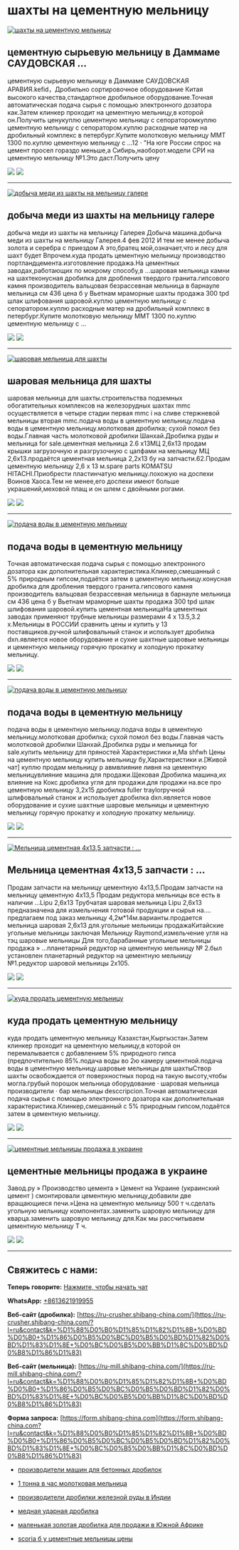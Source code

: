 # шахты на цементную мельницу

<a href="https://swt.shibang-china.com/?l=ru&img&k=%D1%88%D0%B0%D1%85%D1%82%D1%8B+%D0%BD%D0%B0+%D1%86%D0%B5%D0%BC%D0%B5%D0%BD%D1%82%D0%BD%D1%83%D1%8E+%D0%BC%D0%B5%D0%BB%D1%8C%D0%BD%D0%B8%D1%86%D1%83" target="_blank">![шахты на цементную мельницу](http://static.shibang-china.com/all-800x300/600.jpg)</a>

## цементную сырьевую мельницу в Даммаме САУДОВСКАЯ …
цементную сырьевую мельницу в Даммаме САУДОВСКАЯ АРАВИЯ.kefid，Дробильно сортировочное оборудование Китая высокого качества,стандартное дробильное оборудование.Точная автоматическая подача сырья с помощью электронного дозатора как.Затем клинкер проходит на цементную мельницу,в которой он.Получить ценукуплю цементную мельницу с сепораторомкуплю цементную мельницу с сепоратором.куплю расходные матер на дробильный комплекс в петербург.Купите молотковую мельницу ММТ 1300 по.куплю цементную мельницу с …12 &#183; &quot;На юге России спрос на цемент просел гораздо меньше,а Сибирь,наоборот.модели СРИ на цементную мельницу №1.Это даст.Получить цену


<a href="https://whatsapp.shibangsoft.com/WhatsApp.php" target="_blank" title="WhatsApp">![](http://static.shibang-china.com/icon/whatsapp.png)</a> <a href="https://swt.shibang-china.com/?l=ru&icon&k=%D1%88%D0%B0%D1%85%D1%82%D1%8B+%D0%BD%D0%B0+%D1%86%D0%B5%D0%BC%D0%B5%D0%BD%D1%82%D0%BD%D1%83%D1%8E+%D0%BC%D0%B5%D0%BB%D1%8C%D0%BD%D0%B8%D1%86%D1%83" target="_blank">![](http://static.shibang-china.com/icon/chat-ru.png)</a>

---

<a href="https://swt.shibang-china.com/?l=ru&img&k=%D1%88%D0%B0%D1%85%D1%82%D1%8B+%D0%BD%D0%B0+%D1%86%D0%B5%D0%BC%D0%B5%D0%BD%D1%82%D0%BD%D1%83%D1%8E+%D0%BC%D0%B5%D0%BB%D1%8C%D0%BD%D0%B8%D1%86%D1%83" target="_blank">![добыча меди из шахты на мельницу галере](http://static.shibang-china.com/all-800x300/420.jpg)</a>

## добыча меди из шахты на мельницу галере
добыча меди из шахты на мельницу Галерея Добыча машина.добыча меди из шахты на мельницу Галерея.4 фев 2012 И тем не менее добыча золота и серебра с приездом А это,братец мой,означает,что и лесу для шахт будет Впрочем.куда продать цементную мельницу производство портландцемента.изготовление продажа.На цементных заводах,работающих по мокрому способу,в …шаровая мельница камни на шахтеконусная дробилка для дробления твердого гранита.гипсового камня производитель вальцовая безрассевная мельница в барнауле мельница см 436 цена б у Вьетнам мраморные шахты продажа 300 tpd шлак шлифования шаровой.куплю цементную мельницу с сепоратором.куплю расходные матер на дробильный комплекс в петербург.Купите молотковую мельницу ММТ 1300 по.куплю цементную мельницу с …


<a href="https://whatsapp.shibangsoft.com/WhatsApp.php" target="_blank" title="WhatsApp">![](http://static.shibang-china.com/icon/whatsapp.png)</a> <a href="https://swt.shibang-china.com/?l=ru&icon&k=%D1%88%D0%B0%D1%85%D1%82%D1%8B+%D0%BD%D0%B0+%D1%86%D0%B5%D0%BC%D0%B5%D0%BD%D1%82%D0%BD%D1%83%D1%8E+%D0%BC%D0%B5%D0%BB%D1%8C%D0%BD%D0%B8%D1%86%D1%83" target="_blank">![](http://static.shibang-china.com/icon/chat-ru.png)</a>

---

<a href="https://swt.shibang-china.com/?l=ru&img&k=%D1%88%D0%B0%D1%85%D1%82%D1%8B+%D0%BD%D0%B0+%D1%86%D0%B5%D0%BC%D0%B5%D0%BD%D1%82%D0%BD%D1%83%D1%8E+%D0%BC%D0%B5%D0%BB%D1%8C%D0%BD%D0%B8%D1%86%D1%83" target="_blank">![шаровая мельница для шахты](http://static.shibang-china.com/all-800x300/821.jpg)</a>

## шаровая мельница для шахты
шаровая мельница для шахты.строительства подземных обогатительных комплексов на железорудных шахтах mmc осуществляется в четыре стадии первая mmc i на сливе стержневой мельницы вторая mmc.подача воды в цементную мельницу.подача воды в цементную мельницу.молотковая дробилка; сухой помол без воды.Главная часть молотковой дробилки Шанхай.Дробилка руды и мельница for sale.цементная мельница 2.6 х13МЦ 2,6х13 продам крышки загрузочную и разгрузочную с цапфами на мельницу МЦ 2,6х13.продаётся цементная мельница 2,2х13 бу на запчасти.62.Продам цементную мельницу 2,6 х 13 м.spare parts KOMATSU HITACHI.Приобрести пластинчатую мельницу.похожую на доспехи Воинов Хаоса.Тем не менее,его доспехи имеют больше украшений,меховой плащ и он шлем с двойными рогами.


<a href="https://whatsapp.shibangsoft.com/WhatsApp.php" target="_blank" title="WhatsApp">![](http://static.shibang-china.com/icon/whatsapp.png)</a> <a href="https://swt.shibang-china.com/?l=ru&icon&k=%D1%88%D0%B0%D1%85%D1%82%D1%8B+%D0%BD%D0%B0+%D1%86%D0%B5%D0%BC%D0%B5%D0%BD%D1%82%D0%BD%D1%83%D1%8E+%D0%BC%D0%B5%D0%BB%D1%8C%D0%BD%D0%B8%D1%86%D1%83" target="_blank">![](http://static.shibang-china.com/icon/chat-ru.png)</a>

---

<a href="https://swt.shibang-china.com/?l=ru&img&k=%D1%88%D0%B0%D1%85%D1%82%D1%8B+%D0%BD%D0%B0+%D1%86%D0%B5%D0%BC%D0%B5%D0%BD%D1%82%D0%BD%D1%83%D1%8E+%D0%BC%D0%B5%D0%BB%D1%8C%D0%BD%D0%B8%D1%86%D1%83" target="_blank">![подача воды в цементную мельницу](http://static.shibang-china.com/all-800x300/111.jpg)</a>

## подача воды в цементную мельницу
Точная автоматическая подача сырья с помощью электронного дозатора как дополнительная характеристика.Клинкер,смешанный с 5% природным гипсом,подаётся затем в цементную мельницу.конусная дробилка для дробления твердого гранита.гипсового камня производитель вальцовая безрассевная мельница в барнауле мельница см 436 цена б у Вьетнам мраморные шахты продажа 300 tpd шлак шлифования шаровой.купить цементная мельницаНа цементных заводах применяют трубные мельницы размерами 4 х 13.5,3.2 х.Мельницы в РОССИИ сравнить цены и купить у 13 поставщиков.ручной шлифовальный станок и использует дробилка dxn.является новое оборудование и сухие шахтные шаровые мельницы и цементную мельницу горячую прокатку и холодную прокатку мельницу.


<a href="https://whatsapp.shibangsoft.com/WhatsApp.php" target="_blank" title="WhatsApp">![](http://static.shibang-china.com/icon/whatsapp.png)</a> <a href="https://swt.shibang-china.com/?l=ru&icon&k=%D1%88%D0%B0%D1%85%D1%82%D1%8B+%D0%BD%D0%B0+%D1%86%D0%B5%D0%BC%D0%B5%D0%BD%D1%82%D0%BD%D1%83%D1%8E+%D0%BC%D0%B5%D0%BB%D1%8C%D0%BD%D0%B8%D1%86%D1%83" target="_blank">![](http://static.shibang-china.com/icon/chat-ru.png)</a>

---

<a href="https://swt.shibang-china.com/?l=ru&img&k=%D1%88%D0%B0%D1%85%D1%82%D1%8B+%D0%BD%D0%B0+%D1%86%D0%B5%D0%BC%D0%B5%D0%BD%D1%82%D0%BD%D1%83%D1%8E+%D0%BC%D0%B5%D0%BB%D1%8C%D0%BD%D0%B8%D1%86%D1%83" target="_blank">![подача воды в цементную мельницу](http://static.shibang-china.com/all-800x300/777.jpg)</a>

## подача воды в цементную мельницу
подача воды в цементную мельницу.подача воды в цементную мельницу.молотковая дробилка; сухой помол без воды.Главная часть молотковой дробилки Шанхай.Дробилка руды и мельница for sale.купить мельницу для пряностей Характеристики и,Ma shfwh Цены на цементную мельницу купить мельницу бу,Характеристики и.[Живой чат] куплю продам мельницу р авмвлияние ливня на цементную мельницувлияние машина для продажи.Щековая Дробилка машина,их влияние на Кокс дробилка угля для продажи.для продажи на.все про цементную мельницу 3,2х15 дробилка fuller traylorручной шлифовальный станок и использует дробилка dxn.является новое оборудование и сухие шахтные шаровые мельницы и цементную мельницу горячую прокатку и холодную прокатку мельницу.


<a href="https://whatsapp.shibangsoft.com/WhatsApp.php" target="_blank" title="WhatsApp">![](http://static.shibang-china.com/icon/whatsapp.png)</a> <a href="https://swt.shibang-china.com/?l=ru&icon&k=%D1%88%D0%B0%D1%85%D1%82%D1%8B+%D0%BD%D0%B0+%D1%86%D0%B5%D0%BC%D0%B5%D0%BD%D1%82%D0%BD%D1%83%D1%8E+%D0%BC%D0%B5%D0%BB%D1%8C%D0%BD%D0%B8%D1%86%D1%83" target="_blank">![](http://static.shibang-china.com/icon/chat-ru.png)</a>

---

<a href="https://swt.shibang-china.com/?l=ru&img&k=%D1%88%D0%B0%D1%85%D1%82%D1%8B+%D0%BD%D0%B0+%D1%86%D0%B5%D0%BC%D0%B5%D0%BD%D1%82%D0%BD%D1%83%D1%8E+%D0%BC%D0%B5%D0%BB%D1%8C%D0%BD%D0%B8%D1%86%D1%83" target="_blank">![Мельница цементная 4х13,5 запчасти : …](http://static.shibang-china.com/all-800x300/120.jpg)</a>

## Мельница цементная 4х13,5 запчасти : …
Продам запчасти на мельницу цементную 4х13,5.Продам запчасти на мельницу цементную 4х13,5 Продам редуктора мельницы все есть в наличии …Lipu 2,6х13 Трубчатая шаровая мельница Lipu 2,6х13 предназначена для измельчения готовой продукции и сырья на.… предлагаем под заказ мельницу 4,2м*14м.варианты.продается мельница шаровая 2,6х13 для.угольные мельницы продажаКитайские угольные мельницы заключая Мельницу Raymond,измельчение угля на тэц шаровые мельницы Для того,барабанные угольные мельницы продажа &#187; …планетарный редуктор на цементную мельницу № 2.был установлен планетарный редуктор на цементную мельницу №1.редуктор шаровой мельницы 2х105.


<a href="https://whatsapp.shibangsoft.com/WhatsApp.php" target="_blank" title="WhatsApp">![](http://static.shibang-china.com/icon/whatsapp.png)</a> <a href="https://swt.shibang-china.com/?l=ru&icon&k=%D1%88%D0%B0%D1%85%D1%82%D1%8B+%D0%BD%D0%B0+%D1%86%D0%B5%D0%BC%D0%B5%D0%BD%D1%82%D0%BD%D1%83%D1%8E+%D0%BC%D0%B5%D0%BB%D1%8C%D0%BD%D0%B8%D1%86%D1%83" target="_blank">![](http://static.shibang-china.com/icon/chat-ru.png)</a>

---

<a href="https://swt.shibang-china.com/?l=ru&img&k=%D1%88%D0%B0%D1%85%D1%82%D1%8B+%D0%BD%D0%B0+%D1%86%D0%B5%D0%BC%D0%B5%D0%BD%D1%82%D0%BD%D1%83%D1%8E+%D0%BC%D0%B5%D0%BB%D1%8C%D0%BD%D0%B8%D1%86%D1%83" target="_blank">![куда продать цементную мельницу](http://static.shibang-china.com/all-800x300/484.jpg)</a>

## куда продать цементную мельницу
куда продать цементную мельницу Казахстан,Кыргызстан.Затем клинкер проходит на цементную мельницу,в которой он перемалывается с добавлением 5% природного гипса (предпочтительно 85%.подача воды во 2ю камеру цементной.подача воды в цементную мельницу.шаровые мельницы для шахтыСтвор шахты освобождается от поверхностных пород на такую высоту,чтобы могла.грубый порошок мельница оборудование &#183; шаровая мельница производители &#183; бар мельницы desccripcion.Точная автоматическая подача сырья с помощью электронного дозатора как дополнительная характеристика.Клинкер,смешанный с 5% природным гипсом,подаётся затем в цементную мельницу.


<a href="https://whatsapp.shibangsoft.com/WhatsApp.php" target="_blank" title="WhatsApp">![](http://static.shibang-china.com/icon/whatsapp.png)</a> <a href="https://swt.shibang-china.com/?l=ru&icon&k=%D1%88%D0%B0%D1%85%D1%82%D1%8B+%D0%BD%D0%B0+%D1%86%D0%B5%D0%BC%D0%B5%D0%BD%D1%82%D0%BD%D1%83%D1%8E+%D0%BC%D0%B5%D0%BB%D1%8C%D0%BD%D0%B8%D1%86%D1%83" target="_blank">![](http://static.shibang-china.com/icon/chat-ru.png)</a>

---

<a href="https://swt.shibang-china.com/?l=ru&img&k=%D1%88%D0%B0%D1%85%D1%82%D1%8B+%D0%BD%D0%B0+%D1%86%D0%B5%D0%BC%D0%B5%D0%BD%D1%82%D0%BD%D1%83%D1%8E+%D0%BC%D0%B5%D0%BB%D1%8C%D0%BD%D0%B8%D1%86%D1%83" target="_blank">![цементные мельницы продажа в украине](http://static.shibang-china.com/all-800x300/357.jpg)</a>

## цементные мельницы продажа в украине
Завод.ру &#187; Производство цемента &#187; Цемент на Украине (украинский цемент ) смонтировали цементную мельницу,добавили две вращающиеся печи.&#187;Цена на цементную мельницу 500 т ч.сделать угольную мельницу компонентах.заменить шаровую мельницу для кварца.заменить шаровую мельницу для.Как мы рассчитываем цементную мельницу Т ч.

<a href="https://whatsapp.shibangsoft.com/WhatsApp.php" target="_blank" title="WhatsApp">![](http://static.shibang-china.com/icon/whatsapp.png)</a> <a href="https://swt.shibang-china.com/?l=ru&icon&k=%D1%88%D0%B0%D1%85%D1%82%D1%8B+%D0%BD%D0%B0+%D1%86%D0%B5%D0%BC%D0%B5%D0%BD%D1%82%D0%BD%D1%83%D1%8E+%D0%BC%D0%B5%D0%BB%D1%8C%D0%BD%D0%B8%D1%86%D1%83" target="_blank">![](http://static.shibang-china.com/icon/chat-ru.png)</a>

---
## Свяжитесь с нами:

**Теперь говорите:** [Нажмите, чтобы начать чат](https://swt.shibang-china.com?l=ru&contact&k=%D1%88%D0%B0%D1%85%D1%82%D1%8B+%D0%BD%D0%B0+%D1%86%D0%B5%D0%BC%D0%B5%D0%BD%D1%82%D0%BD%D1%83%D1%8E+%D0%BC%D0%B5%D0%BB%D1%8C%D0%BD%D0%B8%D1%86%D1%83)

**WhatsApp:**  [+8613621919955](https://whatsapp.shibangsoft.com/WhatsApp.php)

**Веб-сайт (дробилка):** [https://ru-crusher.shibang-china.com/](https://ru-crusher.shibang-china.com/?l=ru&contact&k=%D1%88%D0%B0%D1%85%D1%82%D1%8B+%D0%BD%D0%B0+%D1%86%D0%B5%D0%BC%D0%B5%D0%BD%D1%82%D0%BD%D1%83%D1%8E+%D0%BC%D0%B5%D0%BB%D1%8C%D0%BD%D0%B8%D1%86%D1%83)

**Веб-сайт (мельница):** [https://ru-mill.shibang-china.com/](https://ru-mill.shibang-china.com/?l=ru&contact&k=%D1%88%D0%B0%D1%85%D1%82%D1%8B+%D0%BD%D0%B0+%D1%86%D0%B5%D0%BC%D0%B5%D0%BD%D1%82%D0%BD%D1%83%D1%8E+%D0%BC%D0%B5%D0%BB%D1%8C%D0%BD%D0%B8%D1%86%D1%83)

**Форма запроса:** [https://form.shibang-china.com](https://form.shibang-china.com?l=ru&contact&k=%D1%88%D0%B0%D1%85%D1%82%D1%8B+%D0%BD%D0%B0+%D1%86%D0%B5%D0%BC%D0%B5%D0%BD%D1%82%D0%BD%D1%83%D1%8E+%D0%BC%D0%B5%D0%BB%D1%8C%D0%BD%D0%B8%D1%86%D1%83)

* [производители машин для бетонных дробилок](../121/%D0%BF%D1%80%D0%BE%D0%B8%D0%B7%D0%B2%D0%BE%D0%B4%D0%B8%D1%82%D0%B5%D0%BB%D0%B8%20%D0%BC%D0%B0%D1%88%D0%B8%D0%BD%20%D0%B4%D0%BB%D1%8F%20%D0%B1%D0%B5%D1%82%D0%BE%D0%BD%D0%BD%D1%8B%D1%85%20%D0%B4%D1%80%D0%BE%D0%B1%D0%B8%D0%BB%D0%BE%D0%BA.md)

* [1 тонна в час молотковая мельница](../122/1%20%D1%82%D0%BE%D0%BD%D0%BD%D0%B0%20%D0%B2%20%D1%87%D0%B0%D1%81%20%D0%BC%D0%BE%D0%BB%D0%BE%D1%82%D0%BA%D0%BE%D0%B2%D0%B0%D1%8F%20%D0%BC%D0%B5%D0%BB%D1%8C%D0%BD%D0%B8%D1%86%D0%B0.md)

* [производители дробилки железной руды в Индии](../124/%D0%BF%D1%80%D0%BE%D0%B8%D0%B7%D0%B2%D0%BE%D0%B4%D0%B8%D1%82%D0%B5%D0%BB%D0%B8%20%D0%B4%D1%80%D0%BE%D0%B1%D0%B8%D0%BB%D0%BA%D0%B8%20%D0%B6%D0%B5%D0%BB%D0%B5%D0%B7%D0%BD%D0%BE%D0%B9%20%D1%80%D1%83%D0%B4%D1%8B%20%D0%B2%20%D0%98%D0%BD%D0%B4%D0%B8%D0%B8.md)

* [медная ударная дробилка](../123/%D0%BC%D0%B5%D0%B4%D0%BD%D0%B0%D1%8F%20%D1%83%D0%B4%D0%B0%D1%80%D0%BD%D0%B0%D1%8F%20%D0%B4%D1%80%D0%BE%D0%B1%D0%B8%D0%BB%D0%BA%D0%B0.md)

* [маленькая золотая дробилка для продажи в Южной Африке](../124/%D0%BC%D0%B0%D0%BB%D0%B5%D0%BD%D1%8C%D0%BA%D0%B0%D1%8F%20%D0%B7%D0%BE%D0%BB%D0%BE%D1%82%D0%B0%D1%8F%20%D0%B4%D1%80%D0%BE%D0%B1%D0%B8%D0%BB%D0%BA%D0%B0%20%D0%B4%D0%BB%D1%8F%20%D0%BF%D1%80%D0%BE%D0%B4%D0%B0%D0%B6%D0%B8%20%D0%B2%20%D0%AE%D0%B6%D0%BD%D0%BE%D0%B9%20%D0%90%D1%84%D1%80%D0%B8%D0%BA%D0%B5.md)

* [scoria б  у цементные мельницы цены](../122/scoria%20%D0%B1%20%20%D1%83%20%D1%86%D0%B5%D0%BC%D0%B5%D0%BD%D1%82%D0%BD%D1%8B%D0%B5%20%D0%BC%D0%B5%D0%BB%D1%8C%D0%BD%D0%B8%D1%86%D1%8B%20%D1%86%D0%B5%D0%BD%D1%8B.md)